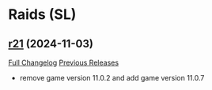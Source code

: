 # <DBM Mod> Raids (SL)

## [r21](https://github.com/DeadlyBossMods/DBM-Shadowlands/tree/r21) (2024-11-03)
[Full Changelog](https://github.com/DeadlyBossMods/DBM-Shadowlands/compare/r20...r21) [Previous Releases](https://github.com/DeadlyBossMods/DBM-Shadowlands/releases)

- remove game version 11.0.2 and add game version 11.0.7  
